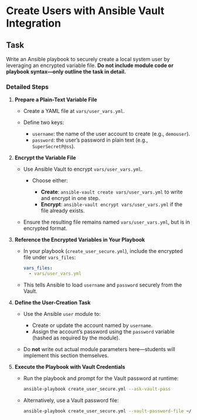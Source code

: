 # Create Users with Ansible Vault Integration

## Task

Write an Ansible playbook to securely create a local system user by leveraging an encrypted variable file. **Do not include module code or playbook syntax—only outline the task in detail.**

### Detailed Steps

1. **Prepare a Plain-Text Variable File**

   * Create a YAML file at `vars/user_vars.yml`.
   * Define two keys:

     * `username`: the name of the user account to create (e.g., `demouser`).
     * `password`: the user’s password in plain text (e.g., `SuperSecretP@ss`).

2. **Encrypt the Variable File**

   * Use Ansible Vault to encrypt `vars/user_vars.yml`.

     * Choose either:

       * **Create**: `ansible-vault create vars/user_vars.yml` to write and encrypt in one step.
       * **Encrypt**: `ansible-vault encrypt vars/user_vars.yml` if the file already exists.
   * Ensure the resulting file remains named `vars/user_vars.yml`, but is in encrypted format.

3. **Reference the Encrypted Variables in Your Playbook**

   * In your playbook (`create_user_secure.yml`), include the encrypted file under `vars_files`:

     ```yaml
     vars_files:
       - vars/user_vars.yml
     ```
   * This tells Ansible to load `username` and `password` securely from the Vault.

4. **Define the User-Creation Task**

   * Use the Ansible `user` module to:

     * Create or update the account named by `username`.
     * Assign the account’s password using the `password` variable (hashed as required by the module).
   * Do **not** write out actual module parameters here—students will implement this section themselves.

5. **Execute the Playbook with Vault Credentials**

   * Run the playbook and prompt for the Vault password at runtime:

     ```bash
     ansible-playbook create_user_secure.yml --ask-vault-pass
     ```
   * Alternatively, use a Vault password file:

     ```bash
     ansible-playbook create_user_secure.yml --vault-password-file ~/.vault_pass.txt
     ```
